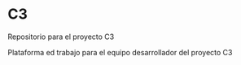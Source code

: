 # C3
Repositorio para el proyecto C3

Plataforma ed trabajo para el equipo desarrollador del proyecto C3
